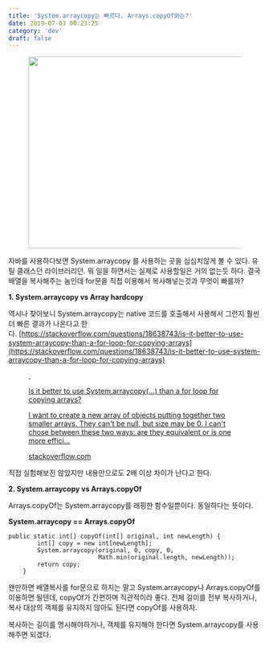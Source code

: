 ```yaml
---
title: 'System.arraycopy는 빠르다. Arrays.copyOf와는?'
date: 2019-07-03 00:23:25
category: 'dev'
draft: false
---
```


<figure class="imageblock alignCenter" width="541" height="382"><span data-url="https://blog.kakaocdn.net/dn/bBBXjn/btqwviWQgdV/OplRYR4YLA5fRiDX8B5AuK/img.jpg" data-lightbox="lightbox" data-alt=""><img src="https://blog.kakaocdn.net/dn/bBBXjn/btqwviWQgdV/OplRYR4YLA5fRiDX8B5AuK/img.jpg" srcset="https://img1.daumcdn.net/thumb/R1280x0/?scode=mtistory2&amp;fname=https%3A%2F%2Fblog.kakaocdn.net%2Fdn%2FbBBXjn%2FbtqwviWQgdV%2FOplRYR4YLA5fRiDX8B5AuK%2Fimg.jpg" width="541" height="382"></span></figure>

자바를 사용하다보면 System.arraycopy 를 사용하는 곳을 심심치않게 볼 수 있다. 유틸 클래스던 라이브러리던. 뭐 일을 하면서는 실제로 사용할일은 거의 없는듯 하다. 결국 배열을 복사해주는 놈인데 for문을 직접 이용해서 복사해넣는것과 무엇이 빠를까? 

**1. System.arraycopy vs Array hardcopy**

역시나 찾아보니 System.arraycopy는 native 코드를 호출해서 사용해서 그런지 훨씬 더 빠른 결과가 나온다고 한다. [https://stackoverflow.com/questions/18638743/is-it-better-to-use-system-arraycopy-than-a-for-loop-for-copying-arrays](https://stackoverflow.com/questions/18638743/is-it-better-to-use-system-arraycopy-than-a-for-loop-for-copying-arrays)

<figure id="og_1562080609405" contenteditable="false" data-ke-type="opengraph"><a href="https://stackoverflow.com/questions/18638743/is-it-better-to-use-system-arraycopy-than-a-for-loop-for-copying-arrays" target="_blank" rel="noopener" data-original-url="https://stackoverflow.com/questions/18638743/is-it-better-to-use-system-arraycopy-than-a-for-loop-for-copying-arrays"><div class="og-image" style="background-image: url('https://scrap.kakaocdn.net/dn/dDKsVP/hyBPDU6tjC/bKaOhdN5Y0CqLtpKSv4CP0/img.png?width=316&amp;height=316&amp;face=0_0_316_316,https://scrap.kakaocdn.net/dn/xdFhp/hyBPAqwdyz/x0KxSNaDa31o2lsskxYKjk/img.png?width=838&amp;height=471&amp;face=0_0_838_471,https://scrap.kakaocdn.net/dn/b8oR7f/hyBPJueSxx/KpMTZZGEDIdg4KeSc7jtyK/img.png?width=838&amp;height=471&amp;face=0_0_838_471');">&nbsp;</div><div class="og-text"><p class="og-title">Is it better to use System.arraycopy(...) than a for loop for copying arrays?</p><p class="og-desc">I want to create a new array of objects putting together two smaller arrays. They can't be null, but size may be 0. I can't chose between these two ways: are they equivalent or is one more effici...</p><p class="og-host">stackoverflow.com</p></div></a></figure>

직접 실험해보진 않았지만 내용만으로도 2배 이상 차이가 난다고 한다. 

**2\. System.arraycopy vs Arrays.copyOf**

Arrays.copyOf는 System.arraycopy를 래핑한 함수일뿐이다. 동일하다는 뜻이다.

**System.arraycopy == **Arrays.copyOf****

    public static int[] copyOf(int[] original, int newLength) {
            int[] copy = new int[newLength];
            System.arraycopy(original, 0, copy, 0,
                             Math.min(original.length, newLength));
            return copy;
        }

왠만하면 배열복사를 for문으로 하지는 말고 System.arraycopy나 Arrays.copyOf를 이용하면 될텐데, copyOf가 간편하며 직관적이라 좋다. 전체 길이를 전부 복사하거나, 복사 대상의 객체를 유지하지 않아도 된다면 copyOf를 사용하자. 

복사하는 길이를 명시해야하거나, 객체를 유지해야 한다면 System.arraycopy를 사용해주면 되겠다.
